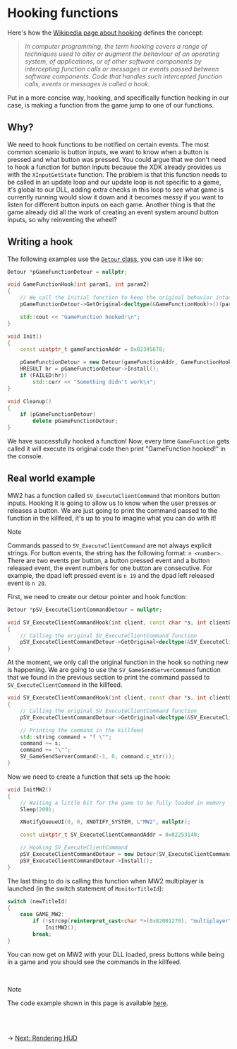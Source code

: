 # Hooking functions

Here's how the [Wikipedia page about hooking](https://en.wikipedia.org/wiki/Hooking) defines the concept:

> _In computer programming, the term hooking covers a range of techniques used to alter or augment the behaviour of an operating system, of applications, or of other software components by intercepting function calls or messages or events passed between software components. Code that handles such intercepted function calls, events or messages is called a hook._

Put in a more concise way, hooking, and specifically function hooking in our case, is making a function from the game jump to one of our functions.

## Why?

We need to hook functions to be notified on certain events. The most common scenario is button inputs, we want to know when a button is pressed and what button was pressed. You could argue that we don't need to hook a function for button inputs because the XDK already provides us with the `XInputGetState` function. The problem is that this function needs to be called in an update loop and our update loop is not specific to a game, it's global to our DLL, adding extra checks in this loop to see what game is currently running would slow it down and it becomes messy if you want to listen for different button inputs on each game. Another thing is that the game already did all the work of creating an event system around button inputs, so why reinventing the wheel?

## Writing a hook

The following examples use the [`Detour` class](hooking-functions.cpp#L82), you can use it like so:

```C++
Detour *pGameFunctionDetour = nullptr;

void GameFunctionHook(int param1, int param2)
{
    // We call the initial function to keep the original behavior intact
    pGameFunctionDetour->GetOriginal<decltype(&GameFunctionHook)>()(param1, param2);

    std::cout << "GameFunction hooked!\n";
}

void Init()
{
    const uintptr_t gameFunctionAddr = 0x82345678;

    pGameFunctionDetour = new Detour(gameFunctionAddr, GameFunctionHook);
    HRESULT hr = pGameFunctionDetour->Install();
    if (FAILED(hr))
        std::cerr << "Something didn't work\n";
}

void Cleanup()
{
    if (pGameFunctionDetour)
        delete pGameFunctionDetour;
}
```

We have successfully hooked a function! Now, every time `GameFunction` gets called it will execute its original code then print "GameFunction hooked!" in the console.

## Real world example

MW2 has a function called `SV_ExecuteClientCommand` that monitors button inputs. Hooking it is going to allow us to know when the user presses or releases a button. We are just going to print the command passed to the function in the killfeed, it's up to you to imagine what you can do with it!

> [!NOTE]
> Commands passed to `SV_ExecuteClientCommand` are not always explicit strings. For button events, the string has the following format: `n <number>`. There are two events per button, a button pressed event and a button released event, the event numbers for one button are consecutive. For example, the dpad left pressed event is `n 19` and the dpad left released event is `n 20`.

First, we need to create our detour pointer and hook function:

```C++
Detour *pSV_ExecuteClientCommandDetour = nullptr;

void SV_ExecuteClientCommandHook(int client, const char *s, int clientOK, int fromOldServer)
{
    // Calling the original SV_ExecuteClientCommand function
    pSV_ExecuteClientCommandDetour->GetOriginal<decltype(&SV_ExecuteClientCommandHook)>()(client, s, clientOK, fromOldServer);
}
```

At the moment, we only call the original function in the hook so nothing new is happening. We are going to use the `SV_GameSendServerCommand` function that we found in the previous section to print the command passed to `SV_ExecuteClientCommand` in the killfeed.

```C++
void SV_ExecuteClientCommandHook(int client, const char *s, int clientOK, int fromOldServer)
{
    // Calling the original SV_ExecuteClientCommand function
    pSV_ExecuteClientCommandDetour->GetOriginal<decltype(&SV_ExecuteClientCommandHook)>()(client, s, clientOK, fromOldServer);

    // Printing the command in the killfeed
    std::string command = "f \"";
    command += s;
    command += "\"";
    SV_GameSendServerCommand(-1, 0, command.c_str());
}
```

Now we need to create a function that sets up the hook:

```C++
void InitMW2()
{
    // Waiting a little bit for the game to be fully loaded in memory
    Sleep(200);

    XNotifyQueueUI(0, 0, XNOTIFY_SYSTEM, L"MW2", nullptr);

    const uintptr_t SV_ExecuteClientCommandAddr = 0x82253140;

    // Hooking SV_ExecuteClientCommand
    pSV_ExecuteClientCommandDetour = new Detour(SV_ExecuteClientCommandAddr, SV_ExecuteClientCommandHook);
    pSV_ExecuteClientCommandDetour->Install();
}
```

The last thing to do is calling this function when MW2 multiplayer is launched (in the switch statement of `MonitorTitleId`):

```C++
switch (newTitleId)
{
    case GAME_MW2:
        if (!strcmp(reinterpret_cast<char *>(0x82001270), "multiplayer"))
            InitMW2();
        break;
}
```

You can now get on MW2 with your DLL loaded, press buttons while being in a game and you should see the commands in the killfeed.

<br/>

> [!NOTE]
> The code example shown in this page is available [here](hooking-functions.cpp).

<br/><br/>

&rarr; [Next: Rendering HUD](../RenderingHUD/rendering-hud.md)
